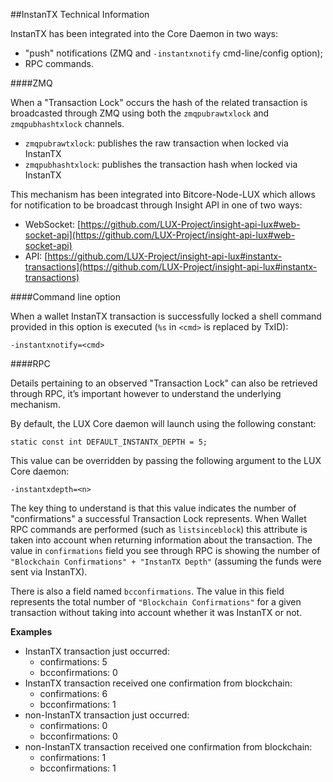 ##InstanTX Technical Information

InstanTX has been integrated into the Core Daemon in two ways:
* "push" notifications (ZMQ and `-instantxnotify` cmd-line/config option);
* RPC commands.

####ZMQ

When a "Transaction Lock" occurs the hash of the related transaction is broadcasted through ZMQ using both the `zmqpubrawtxlock` and `zmqpubhashtxlock` channels.

* `zmqpubrawtxlock`: publishes the raw transaction when locked via InstanTX
* `zmqpubhashtxlock`: publishes the transaction hash when locked via InstanTX

This mechanism has been integrated into Bitcore-Node-LUX which allows for notification to be broadcast through Insight API in one of two ways:
* WebSocket: [https://github.com/LUX-Project/insight-api-lux#web-socket-api](https://github.com/LUX-Project/insight-api-lux#web-socket-api) 
* API: [https://github.com/LUX-Project/insight-api-lux#instantx-transactions](https://github.com/LUX-Project/insight-api-lux#instantx-transactions)

####Command line option

When a wallet InstanTX transaction is successfully locked a shell command provided in this option is executed (`%s` in `<cmd>` is replaced by TxID):

```
-instantxnotify=<cmd>
```

####RPC

Details pertaining to an observed "Transaction Lock" can also be retrieved through RPC, it’s important however to understand the underlying mechanism.

By default, the LUX Core daemon will launch using the following constant:

```
static const int DEFAULT_INSTANTX_DEPTH = 5;
```

This value can be overridden by passing the following argument to the LUX Core daemon:

```
-instantxdepth=<n>
```

The key thing to understand is that this value indicates the number of "confirmations" a successful Transaction Lock represents. When Wallet RPC commands are performed (such as `listsinceblock`) this attribute is taken into account when returning information about the transaction. The value in `confirmations` field you see through RPC is showing the number of `"Blockchain Confirmations" + "InstanTX Depth"` (assuming the funds were sent via InstanTX).

There is also a field named `bcconfirmations`. The value in this field represents the total number of `"Blockchain Confirmations"` for a given transaction without taking into account whether it was InstanTX or not.

**Examples**
* InstanTX transaction just occurred:
    * confirmations: 5
    * bcconfirmations: 0
* InstanTX transaction received one confirmation from blockchain:
    * confirmations: 6
    * bcconfirmations: 1
* non-InstanTX transaction just occurred:
    * confirmations: 0
    * bcconfirmations: 0
* non-InstanTX transaction received one confirmation from blockchain:
    * confirmations: 1
    * bcconfirmations: 1
